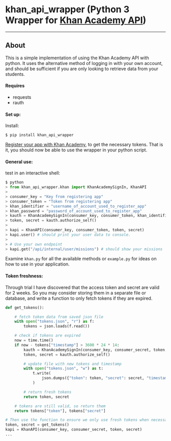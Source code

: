 # khan_api_wrapper (Python 3 Wrapper for [Khan Academy API](https://github.com/Khan/khan-api))
------------------------------------------------

## About
This is a simple implementation of using the Khan Academy API with python. It uses the alternative method of logging in with your own account, and should be sufficient if you are only looking to retrieve data from your students.

#### Requires
* requests
* rauth

#### Set up:

Install:

```
$ pip install khan_api_wrapper
```
[Register your app with Khan Academy](https://www.khanacademy.org/api-apps/register), to get the necessary tokens. That is it, you should now be able to use the wrapper in your python script.

#### General use:
test in an interactive shell:

```python
$ python
> from khan_api_wrapper.khan import KhanAcademySignIn, KhanAPI
>
> consumer_key = "Key from registering app"
> consumer_token = "Token from registering app"
> khan_identifier = "username_of_account_used_to_register_app"
> khan_password = "password_of_account_used_to_register_app"
> kauth = KhanAcademySignIn(consumer_key, consumer_token, khan_identifier, khan_password)
> token, secret = kauth.authorize_self()
>
> kapi = KhanAPI(consumer_key, consumer_token, token, secret)
> kapi.user() # should print your user data to console.
>
> # Use your own endpoint
> kapi.get("/api/internal/user/missions") # should show your missions
```

Examine `khan.py` for all the available methods or `example.py` for ideas on how to use in your application.

#### Token freshness:

Through trial I have discovered that the access token and secret are valid for 2 weeks. So you may consider storing them in a separate file or database, and write a function to only fetch tokens if they are expired.

```python
def get_tokens():

    # fetch token data from saved json file
    with open("tokens.json", "r") as f:
        tokens = json.loads(f.read())

    # check if tokens are expired
    now = time.time()
    if now - tokens["timestamp"] > 3600 * 24 * 14:
        kauth = KhanAcademySignIn(consumer_key, consumer_secret, token, uname, pwd)
        token, secret = kauth.authorize_self()

        # update file with new tokens and timestamp
        with open("tokens.json", "w") as t:
            t.write(
                json.dumps({"token": token, "secret": secret, "timestamp": now})
            )

        # return fresh tokens
        return token, secret

    # tokens are still valid, so return them
    return tokens["token"], tokens["secret"]

# Then use the function to ensure we only use fresh tokens when necessary
token, secret = get_tokens()
kapi = KhanAPI(consumer_key, consumer_secret, token, secret)
...
```
